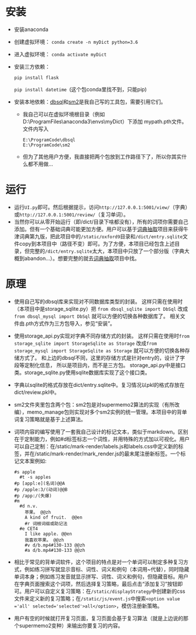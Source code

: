 # 安装
- 安装anaconda

- 创建虚拟环境：
    `conda create -n myDict python=3.6`
    
- 进入虚拟环境：
    `conda activate myDict`
    
- 安装三方依赖：

    `pip install flask`
    
    `pip install datetime `(这个包conda里找不到，只能pip)
    
- 安装本地依赖：[dbsql](https://github.com/Zhuo-Ren/dbsql.git)和[sm2](https://github.com/Zhuo-Ren/sm2)是我自己写的工具包，需要引用它们。
    - 我自己可以在虚拟环境根目录（例如D:\ProgramFiles\anaconda3\envs\myDict）下添加
      mypath.pth文件。文件内写入
      ```
      E:\ProgramCode\dbsql
      E:\ProgramCode\sm2
      ```
    - 但为了其他用户方便，我直接把两个包放到工作路径下了，所以你其实什么都不用做...

# 运行
- 运行`UI.py`即可。然后根据提示，访问`http://127.0.0.1:5001/view/`（字典）或`http://127.0.0.1:5001/review/`（复习单词）。
- 当然你可以从零开始运行（即/dict/目录下啥都没有），所有的词项你需要自己添加。但有一个基础词典可能更加方便。用户可以基于[词典抽取](https://github.com/Zhuo-Ren/Oxford9Extraction)项目来获得牛津词典第九版，把此项目中的`/static/oxford9`目录和`/dict/entry.sqlite`文件copy到本项目中（路径不变）即可。为了方便，本项目已经包含上述目录，但完整的`/dict/entry.sqlite`太大，本项目中只放了一个部分版（字典大概到abandon...）。想要完整的就去[词典抽取](https://github.com/Zhuo-Ren/Oxford9Extraction)项目中找。

# 原理
* 使用自己写的dbsql库来实现对不同数据库类型的封装。
  这样只需在使用时（本项目中是storage_sqlite.py）把
  `from dbsql_sqlite import DbSql`
  改成`from dbsql_mysql import DbSql`
  就可以方便的切换各种数据库了。 
  相关文件由.pth方式作为三方包导入，参见“安装”。
* 使用storage_api.py实现对字典不同存储方式的封装。
  这样只需在使用时`from storage_sqlite import StorageSqlite as Storage`
  改成`from storage_mysql import StorageSqlite as Storage`
  就可以方便的切换各种存储方式了。 
  和上边的dbsql不同，这里的存储方式是针对entry的，设计了字段等定制化信息，
  所以是项目内，而不是三方包。
  storage_api.py中是接口类。storage_sqlite.py使用sqlite数据库实现了这个接口类。
* 字典以sqlite的格式存放在dict/entry.sqlite中。复习情况以pkl的格式存放在dict/review.pkl中。
* sm2文件夹里包含两个包：sm2包是对supermemo2算法的实现（有所改编），memo_manage包则实现对多个sm2实例的统一管理。本项目中的背单词复习策略就是基于上述算法。
* 词项内容的编写使用了一套我自己设计的标记文本，类似于markdown。区别在于定制能力，例如#d标签标志一个词性，并用特殊的方式加以可视化。用户可以自己定制：在/static/mark-render/labels.js和labels.css中定义新的标签，并在/static/mark-render/mark_render.js的最末尾注册新标签。一个标记文本案例如:
    ```
    #s apple
      #t -s apples
    #p [appl:e](名词)@@A
    #p /apple:3/(动词)@@B
    #p /app:/(失爆)
    #m
      #d n.v.
        苹果。 @@zh
        A kind of fruit.  @@en
        #r 词根词缀或助记法
      #e CET4
        I like apple. @@en
        我喜欢苹果。 @@zh
        #v d/b.mp4#130-133 @@zh
        #a d/b.mp4#130-133 @@zh
    ```
* 相比于常见的背单词软件，这个项目的特点是对一个单词可以制定多种复习方式，例如练习拼写就显示音标、词性、词义和例句（本词用~代替），同时隐藏单词本身；例如练习发音就显示拼写、词性、词义和例句，但隐藏音标。用户在字典页面搜索这个词项，然后选择复习策略，最后点击“添加复习”按钮即可。用户可以自定义复习策略：在`/static/displayStrategy`中创建新的css文件来定义新的复习策略；在`/static/js/event.js`中搜索`<option value ='all' selected='selected'>all</option>`，模仿注册新策略。

* 用户有空的时候就打开复习页面，复习页面会基于复习算法（就是上边说的那个supermemo2变种）来输出你要复习的内容。